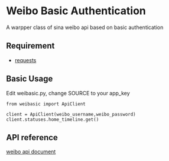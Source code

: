 Weibo Basic Authentication
================

A warpper class of sina weibo api based on basic authentication

## Requirement

* [requests](http://docs.python-requests.org/en/latest/)

## Basic Usage
Edit weibasic.py, change SOURCE to your app_key

```
from weibasic import ApiClient

client = ApiClient(weibo_username,weibo_password)
client.statuses.home_timeline.get()
```

## API reference

[weibo api document](http://open.weibo.com/wiki/微博API)